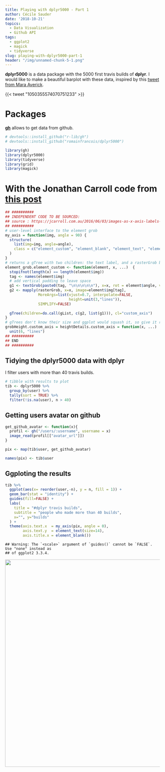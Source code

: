 ```yaml
---
title: Playing with dplyr5000 - Part 1
author: Cécile Sauder
date: '2018-10-21'
topics:
  - Data Visualization
  - Github API
tags:
  - ggplot2
  - magick
  - tidyverse
slug: playing-with-dplyr5000-part-1
header: "/img/unnamed-chunk-5-1.png"
---
```


**dplyr5000** is a data package with the 5000 first travis builds of **dplyr**.
I would like to make a beautiful barplot with these data, inspired by
this [tweet from Mara Averick](https://twitter.com/dataandme/status/1050355574070751233).

{{< tweet "1050355574070751233" >}}

# Packages

[**gh**](https://github.com/r-lib/gh) allows to get data from github.

``` r
# devtools::install_github("r-lib/gh")
# devtools::install_github("romainfrancois/dplyr5000")

library(gh)
library(dplyr5000)
library(tidyverse)
library(grid) 
library(magick)
```

# With the Jonathan Carroll code from [this post](https://jcarroll.com.au/2016/06/03/images-as-x-axis-labels-updated/)

``` r
## ##########
## INDEPENDENT CODE TO BE SOURCED:
## source : https://jcarroll.com.au/2016/06/03/images-as-x-axis-labels-updated/
## ##########
# user-level interface to the element grob
my_axis = function(img, angle = 90) {
  structure(
    list(img=img, angle=angle),
    class = c("element_custom", "element_blank", "element_text", "element") # inheritance test workaround
  )
}
# returns a gTree with two children: the text label, and a rasterGrob below
element_grob.element_custom <- function(element, x, ...)  {
  stopifnot(length(x) == length(element$img))
  tag <- names(element$img)
  # add vertical padding to leave space
  g1 <- textGrob(paste0(tag, "\n\n\n\n\n"), x=x, rot = element$angle, vjust=0.6)
  g2 <- mapply(rasterGrob, x=x, image=element$img[tag], 
               MoreArgs=list(vjust=0.7, interpolate=FALSE,
                             height=unit(3,"lines")),
               SIMPLIFY=FALSE)
  
  gTree(children=do.call(gList, c(g2, list(g1))), cl="custom_axis")
}
# gTrees don't know their size and ggplot would squash it, so give it room
grobHeight.custom_axis = heightDetails.custom_axis = function(x, ...)
  unit(6, "lines")
## ##########
## END
## ##########
```

## Tidying the dplyr5000 data with dplyr

I filter users with more than 40 travis builds.

``` r
# tibble with results to plot
tib <- dplyr5000 %>% 
  group_by(user) %>% 
  tally(sort = TRUE) %>%
  filter(!is.na(user), n > 40)
```

## Getting users avatar on github

``` r
get_github_avatar <- function(x){
  profil <- gh("/users/:username", username = x)
  image_read(profil[["avatar_url"]])
}

pix <- map(tib$user, get_github_avatar)

names(pix) <- tib$user
```

## Ggploting the results

``` r
tib %>%
  ggplot(aes(x= reorder(user,-n), y = n, fill = 1)) +
  geom_bar(stat = "identity") +
  guides(fill=FALSE) + 
  labs(
    title = "#dplyr travis builds",
    subtitle = "people who made more than 40 builds",
    x="", y="builds"
  ) +
  theme(axis.text.x  = my_axis(pix, angle = 0), 
        axis.text.y  = element_text(size=14),
        axis.title.x = element_blank())
```

    ## Warning: The `<scale>` argument of `guides()` cannot be `FALSE`. Use "none" instead as
    ## of ggplot2 3.3.4.

<img src="{{< blogdown/postref >}}index_files/figure-html/unnamed-chunk-5-1.png" width="672" />
